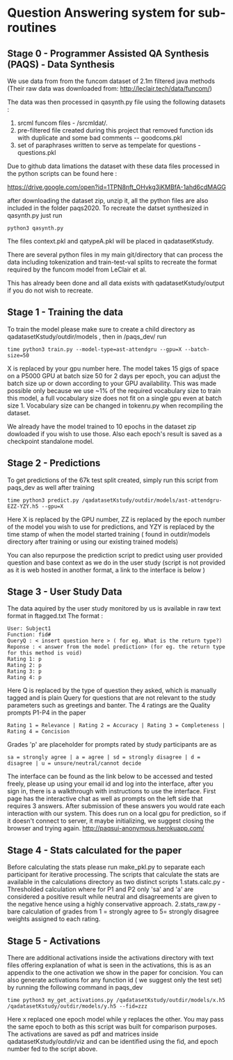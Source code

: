 # Question Answering system for sub-routines

## Stage 0 - Programmer Assisted QA Synthesis (PAQS) - Data Synthesis 

We use data from from the funcom dataset of 2.1m filtered java methods
(Their raw data was downloaded from: http://leclair.tech/data/funcom/)

The data was then processed in qasynth.py file using the following datasets :

1. srcml funcom files - /srcmldat/.
2. pre-filtered file created during this project that removed function ids with duplicate and some bad comments -- goodcoms.pkl
3. set of paraphrases written to serve as tempelate for questions - questions.pkl 

Due to github data limations the dataset with these data files processed in the python scripts can be found here :

https://drive.google.com/open?id=1TPN8nft_OHvkg3jKMBfA-1ahd6cdMAGG

after downloading the dataset zip, unzip it, all the python files are also included in the folder paqs2020. To recreate the datset synthesized in qasynth.py just run 

```
python3 qasynth.py
```
The files context.pkl and qatypeA.pkl will be placed in qadatasetKstudy.

There are several python files in my main git/directory that can process the data including tokenization and train-test-val splits to recreate the format required by the funcom model from LeClair et al.

This has already been done and all data exists with qadatasetKstudy/output if you do not wish to recreate.

## Stage 1 - Training the data 
To train the model please make sure to create a child directory as qadatasetKstudy/outdir/models , then in /paqs_dev/ run 
```
time python3 train.py --model-type=ast-attendgru --gpu=X --batch-size=50
```
X is replaced by your gpu number here. The model takes 15 gigs of space on a P5000 GPU at batch size 50 for 2 days per epoch, you can adjust the batch size up or down according to your GPU availability. This was made possible only because we use ~1% of the required vocabulary size to train this model, a full vocabulary size does not fit on a single gpu even at batch size 1. Vocabulary size can be changed in tokenru.py when recompiling the dataset. 

We already have the model trained to 10 epochs in the dataset zip dowloaded if you wish to use those. Also each epoch's result is saved as a checkpoint standalone model.

## Stage 2 - Predictions 
To get predictions of the 67k test split created, simply run this script from paqs_dev as well after training
```
time python3 predict.py /qadatasetKstudy/outdir/models/ast-attendgru-EZZ-YZY.h5 --gpu=X
```
Here X is replaced by the GPU number, ZZ is replaced by the epoch number of the model you wish to use for predictions, and YZY is replaced by the time stamp of when the model started training ( found in outdir/models directory after training or using our existing trained models)

You can also repurpose the prediction script to predict using user provided question and base context as we do in the user study (script is not provided as it is web hosted in another format, a link to the interface is below ) 

## Stage 3 - User Study Data
The data aquired by the user study monitored by us is available in raw text format in ftagged.txt
The format :
```
User: Subject1
Function: fid#
QueryQ : < insert question here > ( for eg. What is the return type?)
Reponse : < answer from the model prediction> (for eg. the return type for this method is void)
Rating 1: p
Rating 2: p
Rating 3: p
Rating 4: p
```
Here Q is replaced by the type of question they asked, which is manually tagged and is plain Query for questions that are not relevant to the study parameters such as greetings and banter. The 4 ratings are the Quality prompts P1-P4 in the paper 
```
Rating 1 = Relevance | Rating 2 = Accuracy | Rating 3 = Completeness | Rating 4 = Concision
```
Grades 'p' are placeholder for prompts rated by study participants are  as 
```
sa = strongly agree | a = agree | sd = strongly disagree | d = disagree | u = unsure/neutral/cannot decide
```
The interface can be found as the link below to be accessed and tested freely, please up using your email id and log into the interface, after you sign in, there is a walkthrough with instructions to use the interface. First page has the interactive chat as well as prompts on the left side that requires 3 answers. After submission of these answers you would rate each interaction with our system. This does run on a local gpu for prediction, so if it doesn't connect to server, it maybe initializing, we suggest closing the browser and trying again.
 http://paqsui-anonymous.herokuapp.com/
 
 
## Stage 4 - Stats calculated for the paper
Before calculating the stats please run make_pkl.py to separate each participant for iterative processing. The scripts that calculate the stats are available in the calculations directory as two distinct scripts 
1.stats.calc.py - Thresholded calculation where for P1 and P2 only 'sa' and 'a' are considered a positive result while neutral and disagreements are given to the negative hence using a highly conservative approach.
2.stats_raw.py - bare calculation of grades from 1 = strongly agree to 5= strongly disagree weights assigned to each rating.

## Stage 5 - Activations
There are additional activations inside the activations directory with text files offering explanation of what is seen in the activations, this is as an appendix to the one activation we show in the paper for concision. You can also generate activations for any function id ( we suggest only the test set)  by running the following command in paqs_dev 
```
time python3 my_get_activations.py /qadatasetKstudy/outdir/models/x.h5 /qadatasetKstudy/outdir/models/y.h5 --fid=zzz
```
Here x replaced one epoch model while y replaces the other. You may pass the same epoch to both as this script was built for comparison purposes. The activations are saved as pdf and matrices inside qadatasetKstudy/outdir/viz and can be identified using the fid, and epoch number fed to the script above.

